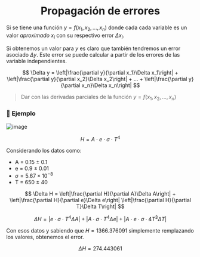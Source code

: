 <h1 align='center'>Propagación de errores</h1>

Si se tiene una función $y=f(x_1, x_2, ..., x_n)$ donde cada
cada variable es un valor _aproximado_ $x_i$ con su
respectivo error $\Delta x_i$.

Si obtenemos un valor para $y$ es claro que también
tendremos un error asociado $\Delta y$. Este error
se puede calcular a partir de los errores de las
variable independientes.

$$
\Delta y = \left|\frac{\partial y}{\partial x_1}\Delta x_1\right| + \left|\frac{\partial y}{\partial x_2}\Delta x_2\right| + ... + \left|\frac{\partial y}{\partial x_n}\Delta x_n\right|
$$

> Dar con las derivadas parciales de la función $y=f(x_1, x_2, ..., x_n)$

### 🎯 Ejemplo

![image](./activo/capture_one(1).png)

$$
H = A \cdot e \cdot \sigma \cdot T^4
$$

Considerando los datos como:

- A = 0.15 $\pm$ 0.1
- e = 0.9 $\pm$ 0.01
- $\sigma = 5.67 \times 10^{-8}$
- T = 650 $\pm$ 40

$$
\Delta H = \left|\frac{\partial H}{\partial A}\Delta A\right| + \left|\frac{\partial H}{\partial e}\Delta e\right|  \left|\frac{\partial H}{\partial T}\Delta T\right|
$$

$$
\Delta H = \left|e \cdot \sigma \cdot T^4 \Delta A\right| + \left|A \cdot \sigma \cdot T^4 \Delta e\right| + \left|A \cdot e \cdot \sigma \cdot 4T^3 \Delta T\right|
$$

Con esos datos y sabiendo que $H = 1366.376091$ simplemente remplazando los valores, obtenemos el error.

$$
\Delta H = 274.443061
$$
